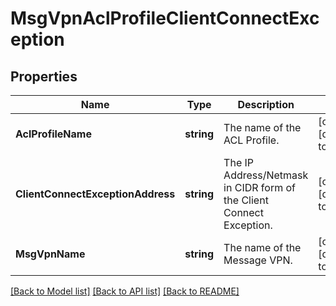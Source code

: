 # MsgVpnAclProfileClientConnectException

## Properties
Name | Type | Description | Notes
------------ | ------------- | ------------- | -------------
**AclProfileName** | **string** | The name of the ACL Profile. | [optional] [default to null]
**ClientConnectExceptionAddress** | **string** | The IP Address/Netmask in CIDR form of the Client Connect Exception. | [optional] [default to null]
**MsgVpnName** | **string** | The name of the Message VPN. | [optional] [default to null]

[[Back to Model list]](../README.md#documentation-for-models) [[Back to API list]](../README.md#documentation-for-api-endpoints) [[Back to README]](../README.md)



